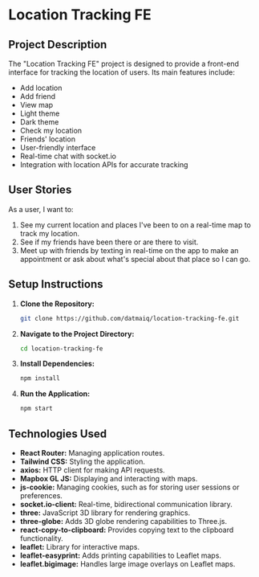 # Location Tracking FE

## Project Description

The "Location Tracking FE" project is designed to provide a front-end interface for tracking the location of users. Its main features include:

- Add location
- Add friend
- View map
- Light theme
- Dark theme
- Check my location
- Friends' location
- User-friendly interface
- Real-time chat with socket.io
- Integration with location APIs for accurate tracking

## User Stories

As a user, I want to:

1. See my current location and places I've been to on a real-time map to track my location.
2. See if my friends have been there or are there to visit.
3. Meet up with friends by texting in real-time on the app to make an appointment or ask about what's special about that place so I can go.

## Setup Instructions

1. **Clone the Repository:**

   ```bash
   git clone https://github.com/datmaiq/location-tracking-fe.git
   ```

2. **Navigate to the Project Directory:**

   ```bash
   cd location-tracking-fe
   ```

3. **Install Dependencies:**

   ```bash
   npm install
   ```

4. **Run the Application:**
   ```bash
   npm start
   ```

## Technologies Used

- **React Router:** Managing application routes.
- **Tailwind CSS:** Styling the application.
- **axios:** HTTP client for making API requests.
- **Mapbox GL JS:** Displaying and interacting with maps.
- **js-cookie:** Managing cookies, such as for storing user sessions or preferences.
- **socket.io-client:** Real-time, bidirectional communication library.
- **three:** JavaScript 3D library for rendering graphics.
- **three-globe:** Adds 3D globe rendering capabilities to Three.js.
- **react-copy-to-clipboard:** Provides copying text to the clipboard functionality.
- **leaflet:** Library for interactive maps.
- **leaflet-easyprint:** Adds printing capabilities to Leaflet maps.
- **leaflet.bigimage:** Handles large image overlays on Leaflet maps.
